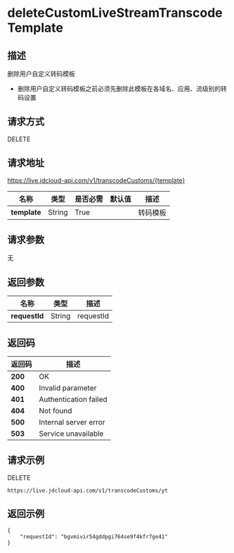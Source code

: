 # deleteCustomLiveStreamTranscodeTemplate


## 描述
删除用户自定义转码模板
- 删除用户自定义转码模板之前必须先删除此模板在各域名、应用、流级别的转码设置


## 请求方式
DELETE

## 请求地址
https://live.jdcloud-api.com/v1/transcodeCustoms/{template}

|名称|类型|是否必需|默认值|描述|
|---|---|---|---|---|
|**template**|String|True| |转码模板|

## 请求参数
无


## 返回参数
|名称|类型|描述|
|---|---|---|
|**requestId**|String|requestId|


## 返回码
|返回码|描述|
|---|---|
|**200**|OK|
|**400**|Invalid parameter|
|**401**|Authentication failed|
|**404**|Not found|
|**500**|Internal server error|
|**503**|Service unavailable|

## 请求示例
DELETE
```
https://live.jdcloud-api.com/v1/transcodeCustoms/yt
```

## 返回示例
```
{
    "requestId": "bgvmivir54gddpgi764se9f4kfr7ge41"
}
```
